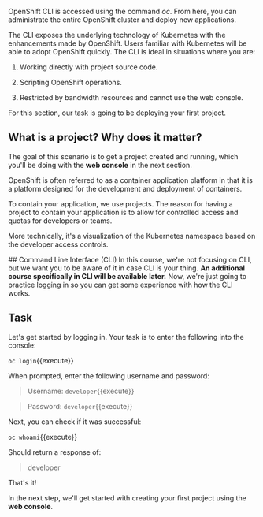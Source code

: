 OpenShift CLI is accessed using the command _oc_. From here, you can administrate the entire OpenShift cluster and deploy new applications.

The CLI exposes the underlying technology of Kubernetes with the enhancements made by OpenShift. Users familiar with Kubernetes will be able to adopt OpenShift quickly. The CLI is ideal in situations where you are:

1) Working directly with project source code.

2) Scripting OpenShift operations.

3) Restricted by bandwidth resources and cannot use the web console.

For this section, our task is going to be deploying your first project.

## What is a project? Why does it matter?
The goal of this scenario is to get a project created and running, which you'll be doing with the **web console** in the next section.

OpenShift is often referred to as a container application platform in that it is a platform designed for the development and deployment of containers.

To contain your application, we use projects. The reason for having a project to contain your application is to allow for controlled access and quotas for developers or teams.

More technically, it's a visualization of the Kubernetes namespace based on the developer access controls.

## Command Line Interface (CLI)
In this course, we're not focusing on CLI, but we want you to be aware of it in case CLI is your thing. **An additional course specifically in CLI will be available later.** Now, we're just going to practice logging in so you can get some experience with how the CLI works.

## Task
Let's get started by logging in. Your task is to enter the following into the console:

`oc login`{{execute}}

When prompted, enter the following username and password:

>Username: `developer`{{execute}}

>Password: `developer`{{execute}}

Next, you can check if it was successful:

`oc whoami`{{execute}}

Should return a response of:

>developer

That's it!

In the next step, we'll get started with creating your first project using the **web console**.
